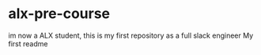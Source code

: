 # alx-pre-course
im now a ALX student, this is my first repository as a full slack engineer
My first readme
